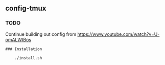 ## config-tmux

### TODO

Continue building out config from https://www.youtube.com/watch?v=U-omALWIBos 


```
### Installation 

    ./install.sh

